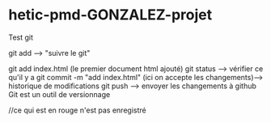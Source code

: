 # hetic-pmd-GONZALEZ-projet
Test git


git add --> "suivre le git"

git add index.html (le premier document html ajouté)
git status --> vérifier ce qu'il y a 
git commit -m "add index.html" (ici on accepte les changements)--> historique de modifications
git push --> envoyer les changements à github
Git est un outil de versionnage 

//ce qui est en rouge n'est pas enregistré